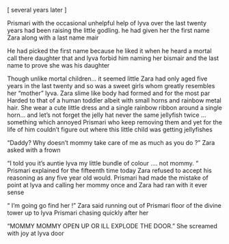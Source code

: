 [ several years later ] 


Prismari with the occasional unhelpful help of lyva over the last twenty years had been raising the  little godling. he had given her the first name Zara along with a last name mair  

He had picked the first name because he liked it when he heard a mortal call there daughter that and lyva forbid him naming her bismair and the last name to prove she was his daughter 

Though unlike mortal children... it seemed little Zara had only aged five years in the last twenty and so was a sweet girls  whom greatly resembles her “mother”  lyva. Zara slime like body had formed and for the most par Harded  to that of a human toddler albeit with small horns and rainbow metal hair. She wear a cute little dress and a single rainbow ribbon  around  a single horn... and let’s not forget the jelly hat never the same jellyfish twice  ... something which annoyed Prismari who keep removing them and yet for the life of him couldn’t figure out where this little child was getting  jellyfishes 

“Daddy? Why doesn’t mommy take care of me as much as you do ?” Zara asked with a frown 

“I told you it’s auntie lyva  my little bundle of colour  .... not mommy. “ Prismari explained for the fifteenth time today Zara refused to accept his reasoning as any five year old would. Prismari had made the mistake of point at lyva and calling her mommy once and Zara had ran with it ever sense 

“ I’m going go find her !” Zara said running out of Prismari floor of the divine  tower up to lyva Prismari chasing quickly after her 

“MOMMY MOMMY OPEN UP OR ILL EXPLODE THE DOOR.” She screamed with joy at lyva door